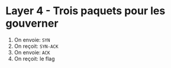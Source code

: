 # Layer 4 - Trois paquets pour les gouverner

1. On envoie: `SYN` 
2. On reçoit: `SYN-ACK`
3. On envoie: `ACK`
4. On reçoit: le flag